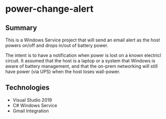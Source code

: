 # power-change-alert

## Summary

This is a Windows Service project that will send an email alert as the host powers on/off and drops in/out of battery power.

The intent is to have a notification when power is lost on a known electricl circuit.  It assumed that the host is a laptop or a system that Windows is aware of battery management, and that the on-prem networking will still have power (via UPS) when the host loses wall-power.

## Technologies

* Visual Studio 2019
* C# Windows Service
* Gmail Integration